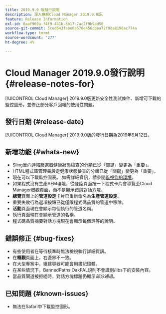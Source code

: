 ```yaml
---
title: 2019.9.0 版發行說明
description: 深入瞭解Cloud Manager 2019.9.0版。
feature: Release Information
exl-id: 0aaf969a-f4f9-441b-8b17-7ac2f9b9ad50
source-git-commit: 5ced643fabe0a670e456cbea72f9da8196ac774a
workflow-type: tm+mt
source-wordcount: '277'
ht-degree: 4%

---
```


# Cloud Manager 2019.9.0發行說明 {#release-notes-for}

[!UICONTROL Cloud Manager] 2019.9.0版更新安全性測試條件、新增可下載的監控圖形，並修正部分客戶回報的使用性問題。

## 發行日期 {#release-date}

[!UICONTROL Cloud Manager] 2019.9.0版的發行日期為2019年9月12日。

## 新增功能 {#whats-new}

* Sling反向連結篩選器健康狀態檢查的分類已從「關鍵」變更為「重要」。
* HTML程式庫管理員設定健康狀態檢查的分類已從「關鍵」變更為「重要」。
* 現在可以下載監控圖表。 如需詳細資訊，請參閱[監視您的環境](/help/using/monitoring-environments.md)。
* 如果程式沒有生產AEM環境，從登陸頁面按一下程式卡片會導覽至Cloud Manager概觀頁面，而不是顯示錯誤對話方塊。
* **總覽**&#x200B;頁面上的&#x200B;**管道設定**&#x200B;卡片已重新命名為&#x200B;**生產管道設定**。
* 重要失敗行為選項按鈕已從僅限程式碼品質的管道中移除。
* **活動**&#x200B;頁面現在會顯示每個執行的管道名稱。
* 執行頁面現在會顯示管道的名稱。
* 程式碼品質摘要對話方塊現在會顯示每個評等的說明。

## 錯誤修正 {#bug-fixes}

* 有些使用者在等待核準時無法檢視執行詳細資訊。
* 在&#x200B;**概觀**&#x200B;頁面上，右邊界不一致。
* 在大型專案中，組建容器可能會用盡記憶體。
* 在某些情況下，BannedPaths OakPAL規則不會識別/libs下的安裝內容。
* 當品質閘道被拒絕時，對話方塊標題仍顯示&#x200B;*部分通過*。

## 已知問題 {#known-issues}

* 無法在Safari中下載監控圖形。
